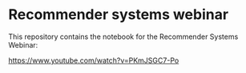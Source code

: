 # Recommender systems webinar

This repository contains the notebook for the Recommender Systems Webinar:

https://www.youtube.com/watch?v=PKmJSGC7-Po
